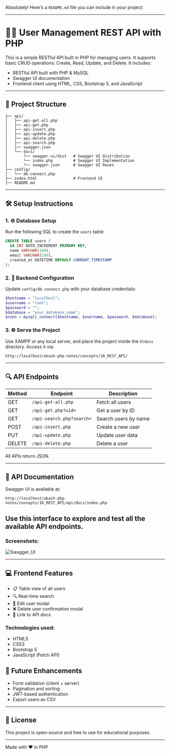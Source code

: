 Absolutely! Here's a `README.md` file you can include in your project:

---

# 🧑‍💻 User Management REST API with PHP

This is a simple RESTful API built in PHP for managing users. It supports basic CRUD operations: Create, Read, Update, and Delete. It includes:

- RESTful API built with PHP & MySQL
- Swagger UI documentation
- Frontend client using HTML, CSS, Bootstrap 5, and JavaScript

---

## 📁 Project Structure

```
├── api/
│   ├── api-get-all.php
│   ├── api-get.php
│   ├── api-insert.php
│   ├── api-update.php
│   ├── api-delete.php
│   ├── api-search.php
│   ├── swagger.json
│   └── docs/
│       └── swagger-ui/dist   # Swagger UI Distribution
│       └── index.php         # Swagger UI Implementation
│       └── swagger.json      # Swagger UI Roues
├── config/
│   └── db-connect.php
├── index.html                # Frontend UI
├── README.md
```

---

## 🛠️ Setup Instructions

### 1. ⚙️ Database Setup

Run the following SQL to create the `users` table:

```sql
CREATE TABLE users (
  id INT AUTO_INCREMENT PRIMARY KEY,
  name VARCHAR(100),
  email VARCHAR(100),
  created_at DATETIME DEFAULT CURRENT_TIMESTAMP
);
```

### 2. 💾 Backend Configuration

Update `config/db-connect.php` with your database credentials:

```php
$hostname = "localhost";
$username = "root";
$password = "";
$database = "your_database_name";
$conn = mysqli_connect($hostname, $username, $password, $database);
```

### 3. 🌐 Serve the Project

Use XAMPP or any local server, and place the project inside the `htdocs` directory. Access it via:

```
http://localhost/akash-php-notes/concepts/10_REST_API/
```

---

## 🔍 API Endpoints

| Method | Endpoint            | Description               |
|--------|---------------------|---------------------------|
| GET    | `/api-get-all.php`  | Fetch all users           |
| GET    | `/api-get.php?uid=` | Get a user by ID          |
| GET    | `/api-search.php?search=` | Search users by name   |
| POST   | `/api-insert.php`   | Create a new user         |
| PUT    | `/api-update.php`   | Update user data          |
| DELETE | `/api-delete.php`   | Delete a user             |

All APIs return JSON.

---

## 📖 API Documentation

Swagger UI is available at:

```
http://localhost/akash-php-notes/concepts/10_REST_API/api/docs/index.php
```


Use this interface to explore and test all the available API endpoints.
---
### Screenshots:
![Swagger_UI](https://github.com/user-attachments/assets/cc8efe18-e1dc-483a-ad52-a425025151ef)


---

## 💻 Frontend Features

- 📋 Table view of all users
- 🔍 Real-time search
- 📝 Edit user modal
- ❌ Delete user confirmation modal
- 📑 Link to API docs

### Technologies used:
- HTML5
- CSS3
- Bootstrap 5
- JavaScript (Fetch API)

## 📌 Future Enhancements

- Form validation (client + server)
- Pagination and sorting
- JWT-based authentication
- Export users as CSV

---

## 📃 License

This project is open-source and free to use for educational purposes.

---

Made with ❤️ in PHP
